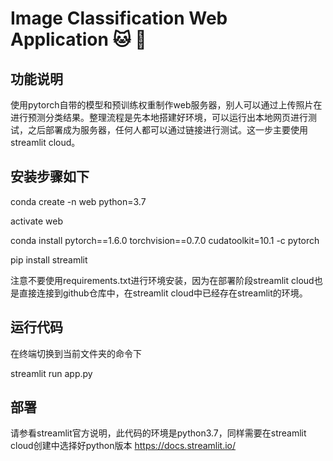 # Image Classification Web Application :cat: :dog:

## 功能说明
使用pytorch自带的模型和预训练权重制作web服务器，别人可以通过上传照片在进行预测分类结果。整理流程是先本地搭建好环境，可以运行出本地网页进行测试，之后部署成为服务器，任何人都可以通过链接进行测试。这一步主要使用streamlit cloud。


## 安装步骤如下

conda create -n web python=3.7

activate web

conda install pytorch==1.6.0 torchvision==0.7.0 cudatoolkit=10.1 -c pytorch

pip install streamlit

注意不要使用requirements.txt进行环境安装，因为在部署阶段streamlit cloud也是直接连接到github仓库中，在streamlit cloud中已经存在streamlit的环境。

## 运行代码
在终端切换到当前文件夹的命令下

streamlit run app.py

## 部署

请参看streamlit官方说明，此代码的环境是python3.7，同样需要在streamlit cloud创建中选择好python版本 https://docs.streamlit.io/
